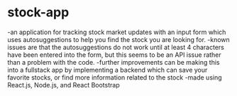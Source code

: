 # stock-app
 -an application for tracking stock market updates with an input form which uses autosuggestions to help you find the stock you are looking for.
 -known issues are that the autosuggestions do not work until at least 4 characters have been entered into the form, but this seems to be an API issue rather than a problem with the code.
 -further improvements can be making this into a fullstack app by implementing a backend which can save your favorite stocks, or find more information related to the stock
 -made using React.js, Node.js, and React Bootstrap

